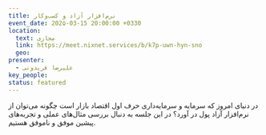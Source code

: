 ```yaml
---
title: نرم‌افزار آزاد و کسب‌وکار
event_date: 202۵-03-15 20:00:00 +0330
location:
  text: مجازی
  link: https://meet.nixnet.services/b/k7p-uwn-hyn-sno
  geo:
presenter:
  - علیرضا فریدونی
key_people:
status: featured
---
```


در دنیای امروز که سرمایه و سرمایه‌داری حرف اول اقتصاد بازار است چگونه می‌توان از نرم‌افزار آزاد پول در آورد؟ در این جلسه به دنبال بررسی مثال‌های عملی و تجربه‌های پیشین موفق و ناموفق هستیم.
